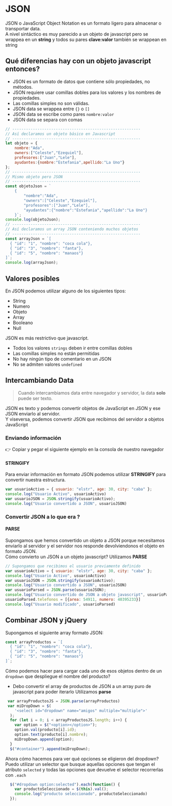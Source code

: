 # JSON

JSON o JavaScript Object Notation es un formato ligero para almacenar o transportar data. <br/>
A nivel sintáctico es muy parecido a un objeto de javascript pero se wrappea en un **string**  y todos su pares **clave:valor** también se wrappean en string<br/>

## Qué diferencias hay con un objeto javascript entonces?

- JSON es un formato de datos que contiene sólo propiedades, no métodos.
- JSON requiere usar comillas dobles para los valores y los nombres de propiedades.
- Las comillas simples no son válidas.
  <br/>
- JSON data se wrappea entre `{}` o `[]`
- JSON data se escribe como pares `nombre:valor`
- JSON data se separa con comas

```js
// --------------------------------------------------------
// Así declaramos un objeto básico en Javascript
// --------------------------------------------------------
let objeto = { 
    nombre:"Ada",
    owners:["Celeste","Ezequiel"],
    profesores:["Juan","Lele"],
    ayudantes:{nombre:"Estefania",apellido:"La Uno"}
};
// --------------------------------------------------------
// Mismo objeto pero JSON
// --------------------------------------------------------
const objetoJson = `
    {
        "nombre":"Ada",
        "owners":["Celeste","Ezequiel"],
        "profesores":["Juan","Lele"],
        "ayudantes":{"nombre":"Estefania","apellido":"La Uno"}
    }`;
console.log(objetoJson);
// --------------------------------------------------------
// Así declaramos un array JSON conteniendo muchos objetos
// --------------------------------------------------------
const arrayJson = `[
  { "id": "1", "nombre": "coca cola"},
  { "id": "3", "nombre": "fanta"},
  { "id": "5", "nombre": "manaos"}
]`;
console.log(arrayJson);

```

## Valores posibles

En JSON podemos utilizar alguno de los siguientes tipos: 
* String
* Numero
* Objeto
* Array
* Booleano
* Null


JSON es más restrictivo que javascript. 
* Todos los valores `strings` deben ir entre comillas dobles 
* Las comillas simples no están permitidas 
* No hay ningún tipo de comentario en un JSON 
* No se admiten valores `undefined`

## Intercambiando Data

> Cuando intercambiamos data entre navegador y servidor, la data **solo** puede ser texto.  

JSON es texto y podemos convertir objetos de JavaScript en JSON y ese JSON enviarlo al servidor. <br/>
Y viseversa, podemos convertir JSON que recibimos del servidor a objetos JavaScript <br/>

### Enviando información
👉 Copiar y pegar el siguiente ejemplo en la consola de nuestro navegador <br/>
#### STRINGIFY

Para enviar información en formato JSON podemos utilizar **STRINGIFY** para convertir nuestra estructura. <br/>

```js
var usuarioActivo = { usuario: "elstr", age: 30, city: "caba" };
console.log("Usuario Activo", usuarioActivo)
var usuarioJSON = JSON.stringify(usuarioActivo);
console.log("Usuario convertido a JSON", usuarioJSON)
```

### Convertir JSON a lo que era ?
#### PARSE
Supongamos que hemos convertido un objeto a JSON porque necesitamos enviarlo al servidor y el servidor nos responde devolviendonos el objeto en formato JSON. <br/>
Cómo convierto un JSON a un objeto javascript? Utilizamos **PARSE**

```js
// Supongamos que recibimos el usuario previamente definido
var usuarioActivo = { usuario: "elstr", age: 30, city: "caba" };
console.log("Usuario Activo", usuarioActivo)
var usuarioJSON = JSON.stringify(usuarioActivo);
console.log("Usuario convertido a JSON", usuarioJSON)
var usuarioParsed = JSON.parse(usuarioJSON);
console.log("Usuario convertido de JSON a objeto javascript", usuarioParsed)
usuarioParsed.telefonos = [{area: 54911, numero: 40395233}]
console.log("Usuario modificado", usuarioParsed)
```

## Combinar JSON y jQuery
Supongamos el siguiente array formato JSON:

```js
const arrayProductos = `[
  { "id": "1", "nombre": "coca cola"},
  { "id": "3", "nombre": "fanta"},
  { "id": "5", "nombre": "manaos"}
]`;
```

Cómo podemos hacer para cargar cada uno de esos objetos dentro de un `dropdown` que despliegue el nombre del producto?
* Debo convertir el array de productos de JSON a un array puro de javascript para poder iterarlo
Utilizamos **parse**

```js
 var arrayProductosJS = JSON.parse(arrayProductos)
 var miDropDown = $(
    '<select id="dropdown" name="amigos" multiple="multiple">'
  );
  for (let i = 0; i < arrayProductosJS.length; i++) {
    var option = $("<option></option>");
    option.val(producto[i].id);
    option.text(producto[i].nombre);
    miDropDown.append(option);
  }
  $("#container").append(miDropDown);
  ```

  Ahora cómo hacemos para ver qué opciones se eligieron del dropdown? <br/>
  Puedo utilizar un selector que busque aquellas opciones que tengan el atributo `selected` y todas las opciones que devuelve el selector recorrerlas con `.each`

```js
  $("#dropdown option:selected").each(function() {
    var productoSeleccionado = $(this).val();
    console.log("producto seleccionado", productoSeleccionado)
  });
```
